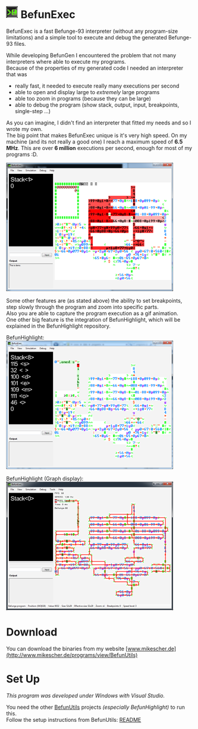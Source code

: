 ![](https://raw.githubusercontent.com/Mikescher/BefunUtils/master/README-FILES/icon_BefunExec.png) BefunExec
=================

BefunExec is a fast Befunge-93 interpreter (without any program-size limitations) and a simple tool to execute and debug the generated Befunge-93 files.

While developing BefunGen I encountered the problem that not many interpreters where able to execute my programs.  
Because of the properties of my generated code I needed an interpreter that was

- really fast, it needed to execute really many executions per second
- able to open and display large to *extremely* large programs
- able too zoom in programs (because they can be large)
- able to debug the program (show stack, output, input, breakpoints, single-step ...)

As you can imagine, I didn't find an interpreter that fitted my needs and so I wrote my own.  
The big point that makes BefunExec unique is it's very high speed. On my machine (and its not really a good one) I reach a maximum speed of **6.5 MHz**. This are over **6 million** executions per second, enough for most of my programs :D.  

![](https://raw.githubusercontent.com/Mikescher/BefunUtils/master/README-FILES/BefunExec_Main.png)

Some other features are (as stated above) the ability to set breakpoints, step slowly through the program and zoom into specific parts.  
Also you are able to capture the program execution as a gif animation.  
One other big feature is the integration of BefunHighlight, which will be explained in the BefunHighlight repository.

BefunHighlight:  
![](https://raw.githubusercontent.com/Mikescher/BefunUtils/master/README-FILES/BefunExec_ESH_example.png)

BefunHighlight (Graph display):  
![](https://raw.githubusercontent.com/Mikescher/BefunUtils/master/README-FILES/BefunExec_ESG_example.png)

Download
========

You can download the binaries from my website [www.mikescher.de](http://www.mikescher.de/programs/view/BefunUtils)

Set Up
======

*This program was developed under Windows with Visual Studio.*

You need the other [BefunUtils](https://github.com/Mikescher/BefunUtils) projects *(especially BefunHighlight)* to run this.  
Follow the setup instructions from BefunUtils: [README](https://github.com/Mikescher/BefunUtils/blob/master/README.md)
